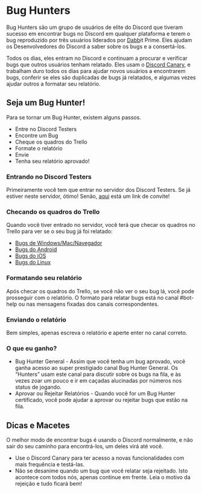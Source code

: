 <!-- TITLE: Português - Bug Hunters -->
<!-- SUBTITLE: Ajudando os Desenvolvedores do Discord a gerenciar Relatórios de Bug e consertar Bugs. -->
# Bug Hunters
Bug Hunters são um grupo de usuários de elite do Discord que tiveram sucesso em encontrar bugs no Discord em qualquer plataforma e terem o bug reproduzido por três usuários liderados por [Dabb](https://cdn.discordapp.com/attachments/309775070065328131/316330589634560020/DabbitDab.gif)it Prime. Eles ajudam os Desenvolvedores do Discord a saber sobre os bugs e a consertá-los.
 
Todos os dias, eles entram no Discord e continuam a procurar e verificar bugs que outros usuários tenham relatado. Eles usam o [Discord Canary](/pt/canary), e trabalham duro todos os dias para ajudar novos usuários a encontrarem bugs, conferir se eles são duplicadas de bugs já relatados, e algumas vezes ajudar outros a formatar seu relatório.
## Seja um Bug Hunter!
Para se tornar um Bug Hunter, existem alguns passos.
 
* Entre no Discord Testers
* Encontre um Bug
* Cheque os quadros do Trello
* Formate o relatório
* Envie
* Tenha seu relatório aprovado!
### Entrando no Discord Testers
Primeiramente você tem que entrar no servidor dos Discord Testers. Se já estiver neste servidor, ótimo! Senão, [aqui](http://discord.gg/discord-testers) está um link de convite!
### Checando os quadros do Trello
Quando você tiver entrado no servidor, você terá que checar os quadros no Trello para ver se o seu bug já foi relatado:
* [Bugs de Windows/Mac/Navegador](https://trello.com/b/AExxR9lU/canary-bugs)
* [Bugs do Android](https://trello.com/b/Vqrkz3KO/android-beta-bugs)
* [Bugs do iOS](https://trello.com/b/vLPlnX60/ios-testflight-bugs)
* [Bugs do Linux](https://trello.com/b/UyU76Esh/linux-bugs)
### Formatando seu relatório
Após checar os quadros do Trello, se você não ver o seu bug lá, você pode prosseguir com o relatório. O formato para relatar bugs está no canal #bot-help ou nas mensagens fixadas dos canais correspondentes.
### Enviando o relatório
Bem simples, apenas escreva o relatório e aperte enter no canal correto.
### O que eu ganho?
* Bug Hunter General - Assim que você tenha um bug aprovado, você ganha acesso ao super prestigiado canal Bug Hunter General. Os “Hunters” usam este canal para discutir sobre os bugs na fila, e às vezes zoar um pouco e ir em caçadas alucinadas por números nos status de jogando.
* Aprovar ou Rejeitar Relatórios - Quando você for um Bug Hunter certificado, você pode ajudar a aprovar ou rejeitar bugs que estão na fila.
## Dicas e Macetes
O melhor modo de encontrar bugs é usando o Discord normalmente, e não sair do seu caminho para encontrá-los, um deles virá até você.
* Use o Discord Canary para ter acesso a novas funcionalidades com mais frequência e testá-las.
* Não se desanime quando um bug que você relatar seja rejeitado. Isto acontece com todos nós, apenas continue em frente. Leia o motivo da rejeição e tudo ficará bem!
